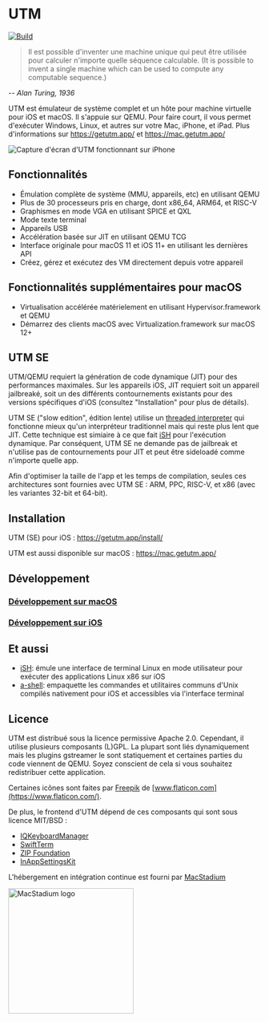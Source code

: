 #  UTM
[![Build](https://github.com/utmapp/UTM/workflows/Build/badge.svg?branch=master&event=push)][1]

> Il est possible d'inventer une machine unique qui peut être utilisée pour calculer n'importe quelle séquence calculable. (It is possible to invent a single machine which can be used to compute any computable sequence.)

-- <cite>Alan Turing, 1936</cite>

UTM est émulateur de système complet et un hôte pour machine virtuelle pour iOS et macOS. Il s'appuie sur QEMU. Pour faire court, il vous permet d'exécuter Windows, Linux, et autres sur votre Mac, iPhone, et iPad. Plus d'informations sur https://getutm.app/ et https://mac.getutm.app/

![Capture d'écran d'UTM fonctionnant sur iPhone][2]

## Fonctionnalités

* Émulation complète de système (MMU, appareils, etc) en utilisant QEMU
* Plus de 30 processeurs pris en charge, dont x86_64, ARM64, et RISC-V
* Graphismes en mode VGA en utilisant SPICE et QXL
* Mode texte terminal
* Appareils USB
* Accélération basée sur JIT en utilisant QEMU TCG
* Interface originale pour macOS 11 et iOS 11+ en utilisant les dernières API
* Créez, gérez et exécutez des VM directement depuis votre appareil

## Fonctionnalités supplémentaires pour macOS

* Virtualisation accélérée matérielement en utilisant Hypervisor.framework et QEMU
* Démarrez des clients macOS avec Virtualization.framework sur macOS 12+

## UTM SE

UTM/QEMU requiert la génération de code dynamique (JIT) pour des performances maximales. Sur les appareils iOS, JIT requiert soit un appareil jailbreaké, soit un des différents contournements existants pour des versions spécifiques d'iOS (consultez "Installation" pour plus de détails).

UTM SE ("slow edition", édition lente) utilise un [threaded interpreter][3] qui fonctionne mieux qu'un interpréteur traditionnel mais qui reste plus lent que JIT. Cette technique est simiaire à ce que fait [iSH][4] pour l'exécution dynamique. Par conséquent, UTM SE ne demande pas de jailbreak et n'utilise pas de contournements pour JIT et peut être sideloadé comme n'importe quelle app.

Afin d'optimiser la taille de l'app et les temps de compilation, seules ces architectures sont fournies avec UTM SE : ARM, PPC, RISC-V, et x86 (avec les variantes 32-bit et 64-bit).

## Installation

UTM (SE) pour iOS : https://getutm.app/install/

UTM est aussi disponible sur macOS : https://mac.getutm.app/

## Développement

### [Développement sur macOS](Documentation/MacDevelopment.md)

### [Développement sur iOS](Documentation/iOSDevelopment.md)

## Et aussi

* [iSH][4]: émule une interface de terminal Linux en mode utilisateur pour exécuter des applications Linux x86 sur iOS
* [a-shell][5]: empaquette les commandes et utilitaires communs d'Unix compilés nativement pour iOS et accessibles via l'interface terminal

## Licence

UTM est distribué sous la licence permissive Apache 2.0. Cependant, il utilise plusieurs composants (L)GPL. La plupart sont liés dynamiquement mais les plugins gstreamer le sont statiquement et certaines parties du code viennent de QEMU. Soyez conscient de cela si vous souhaitez redistribuer cette application.

Certaines icônes sont faites par [Freepik](https://www.freepik.com) de [www.flaticon.com](https://www.flaticon.com/).

De plus, le frontend d'UTM dépend de ces composants qui sont sous licence MIT/BSD :

* [IQKeyboardManager](https://github.com/hackiftekhar/IQKeyboardManager)
* [SwiftTerm](https://github.com/migueldeicaza/SwiftTerm)
* [ZIP Foundation](https://github.com/weichsel/ZIPFoundation)
* [InAppSettingsKit](https://github.com/futuretap/InAppSettingsKit)

L'hébergement en intégration continue est fourni par [MacStadium](https://www.macstadium.com/opensource)

[<img src="https://uploads-ssl.webflow.com/5ac3c046c82724970fc60918/5c019d917bba312af7553b49_MacStadium-developerlogo.png" alt="MacStadium logo" width="250">](https://www.macstadium.com)
  
  [1]: https://github.com/utmapp/UTM/actions?query=event%3Arelease+workflow%3ABuild
  [2]: screen.png
  [3]: https://github.com/ktemkin/qemu/blob/with_tcti/tcg/aarch64-tcti/README.md
  [4]: https://github.com/ish-app/ish
  [5]: https://github.com/holzschu/a-shell
